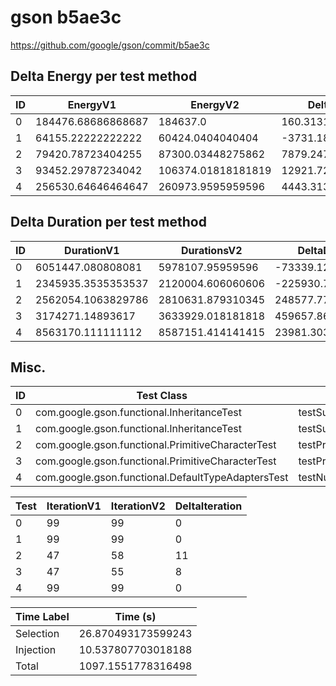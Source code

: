 # gson b5ae3c


https://github.com/google/gson/commit/b5ae3c



## Delta Energy per test method


| ID | EnergyV1 | EnergyV2 | DeltaEnergy | σV1 | σV2 |
| --- | --- | --- | --- | --- | --- |
| 0 | 184476.68686868687 | 184637.0 | 160.31313131313073 | 50375.74699762392 | 60032.15804210206 |
| 1 | 64155.22222222222 | 60424.0404040404 | -3731.181818181816 | 35079.19323172927 | 28522.551044024327 |
| 2 | 79420.78723404255 | 87300.03448275862 | 7879.24724871607 | 40286.750637566365 | 41392.34689881589 |
| 3 | 93452.29787234042 | 106374.01818181819 | 12921.720309477765 | 54867.04460975772 | 56481.84946961953 |
| 4 | 256530.64646464647 | 260973.9595959596 | 4443.313131313131 | 241474.8834971997 | 243883.67857503556 |

## Delta Duration per test method


| ID | DurationV1 | DurationsV2 | DeltaDuration |
| --- | --- | --- | --- |
| 0 | 6051447.080808081 | 5978107.95959596 | -73339.1212121211 |
| 1 | 2345935.3535353537 | 2120004.606060606 | -225930.7474747477 |
| 2 | 2562054.1063829786 | 2810631.879310345 | 248577.7729273662 |
| 3 | 3174271.14893617 | 3633929.018181818 | 459657.8692456479 |
| 4 | 8563170.111111112 | 8587151.414141415 | 23981.303030302748 |

## Misc.

| ID | Test Class | Test Method |
| --- | --- | --- |
| 0 | com.google.gson.functional.InheritanceTest | testSubInterfacesOfCollectionSerialization |
| 1 | com.google.gson.functional.InheritanceTest | testSubInterfacesOfCollectionDeserialization |
| 2 | com.google.gson.functional.PrimitiveCharacterTest | testPrimitiveCharacterAutoboxedDeserialization |
| 3 | com.google.gson.functional.PrimitiveCharacterTest | testPrimitiveCharacterAutoboxedSerialization |
| 4 | com.google.gson.functional.DefaultTypeAdaptersTest | testNullSerialization |




| Test | IterationV1 | IterationV2 | DeltaIteration |
| --- | --- | --- | --- |
| 0 | 99 | 99 | 0 |
| 1 | 99 | 99 | 0 |
| 2 | 47 | 58 | 11 |
| 3 | 47 | 55 | 8 |
| 4 | 99 | 99 | 0 |



| Time Label | Time (s) |
| --- | --- |
| Selection | 26.870493173599243 |
| Injection | 10.537807703018188 |
| Total | 1097.1551778316498 |



